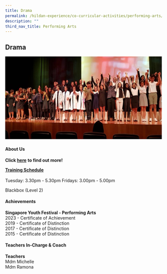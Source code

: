 ```yaml
---
title: Drama
permalink: /hildan-experience/co-curricular-activities/performing-arts/drama-club/
description: ""
third_nav_title: Performing Arts
---
```

Drama
-----


![](/images/CCA/Dram2.png)


#### About Us

**Click&nbsp;[here](/files/CCA/dramaclub.pdf)**&nbsp;**to find out more!**  
  
**<u>Training Schedule</u>**  <br><br>
Tuesday: 3.30pm - 5.30pm
Fridays: 3.00pm - 5.00pm

Blackbox (Level 2)


#### Achievements

**Singapore Youth Festival - Performing Arts**<br>
2023 - Certificate of Achievement<br>
2019 -&nbsp;Certificate of Distinction<br>
2017 -&nbsp;Certificate of Distinction  
2015 -&nbsp;Certificate of Distinction

####  Teachers In-Charge &amp; Coach

**Teachers**  
Mdm Michelle  
Mdm Ramona  
  
